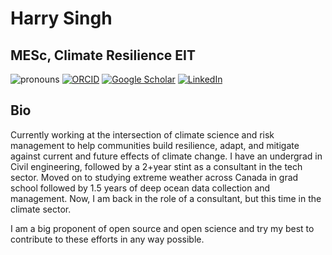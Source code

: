 # Harry Singh

## MESc, Climate Resilience EIT

![pronouns](https://img.shields.io/static/v1?label=pronouns&message=he/him&color=red&style=flat-square)
[![ORCID](https://img.shields.io/static/v1?label=ORCID&message=0000-0002-7958-2191&color=green&style=flat-square&logo=orcid)](https://orcid.org/0000-0002-7958-2191)
[![Google Scholar](https://img.shields.io/static/v1?label=&message=Google%20Scholar&color=gray&style=flat-square&logo=google-scholar)](https://scholar.google.ca/citations?user=NTTSPNgAAAAJ&hl=en&oi=ao)
[![LinkedIn](https://img.shields.io/static/v1?label=&message=LinkedIn&color=0077B5&style=flat-square&logo=linkedin)](https://www.linkedin.com/in/harrysng)

## Bio
Currently working at the intersection of climate science and risk management to help communities build resilience, adapt, and mitigate against current and future effects of climate change. I have an undergrad in Civil engineering, followed by a 2+year stint as a consultant in the tech sector. Moved on to studying extreme weather across Canada in grad school followed by 1.5 years of deep ocean data collection and management. Now, I am back in the role of a consultant, but this time in the climate sector.

I am a big proponent of open source and open science and try my best to contribute to these efforts in any way possible.
